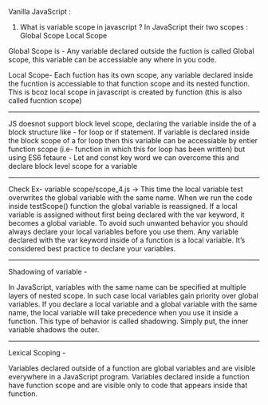 Vanilla JavaScript :

1) What is variable scope in javascript ?
In JavaScript their two scopes :
Global Scope
Local Scope

Global Scope is - Any variable declared outside the fuction is called Global scope, this variable can be
accessiable any where in you code.

Local Scope- Each fuction has its own scope, any variable declared inside the fucntion is accessiable
to that function scope and its nested function. This is bcoz local scope in javascript is created by
function (this is also called fucntion scope)

---------------------------------------------------------------------------------------------------------------

JS doesnot support block level scope, declaring the variable inside the of a block structure like - for loop
or if statement. If variable is declared inside the block scope of a for loop then this variable can be 
accessiable by entier function scope (i.e- function in which this for loop has been written)
but using ES6 fetaure - Let and const key word we can overcome this and declare block level scope for
a variable

---------------------------------------------------------------------------------------------------------------

Check Ex- variable scope/scope_4.js ->
This time the local variable test overwrites the global variable with the same name.
 When we run the code inside testScope() function the global variable is reassigned.
 If a local variable is assigned without first being declared with the var keyword,
 it becomes a global variable.
 To avoid such unwanted behavior you should always declare your local variables before you use them.
 Any variable declared with the var keyword inside of a function is a local variable.
 It’s considered best practice to declare your variables.


 ---------------------------------------------------------------------------------------------------------------
 Shadowing of variable - 

In JavaScript, variables with the same name can be specified at multiple layers of nested scope. In such case local variables gain priority over global variables. If you declare a local variable and a global variable with the same name, the local variable will take precedence when you use it inside a function. This type of behavior is called shadowing. Simply put, the inner variable shadows the outer.

---------------------------------------------------------------------------------------------------------------

Lexical Scoping -

Variables declared outside of a function are global variables and are visible everywhere in a JavaScript program. Variables declared inside a function have function scope and are visible only to code that appears inside that function.
